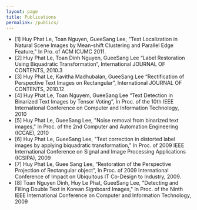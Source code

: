 ```yaml
---
layout: page
title: Publications
permalink: /publics/
---
```


<ul>
<li>
[1] Huy Phat Le, Toan Nguyen, GueeSang Lee, "Text Localization in Natural Scene  Images by Mean-shift Clustering and Parallel Edge Feature," In Pro. of ACM ICUMC 2011.
</li>
<li>
[2] Huy Phat Le, Toan Dinh Nguyen, GueeSang Lee “Label Restoration Using  Biquadratic Transformation”, International JOURNAL OF CONTENTS, 2010.3 
</li>

<li>
[3] Huy Phat Le, Kavitha Madhubalan, GueeSang Lee “Rectification of Perspective Text Images on Rectangular”, International JOURNAL OF CONTENTS, 2010.12 
</li>

<li>
[4] Huy Phat Le, Toan Nguyem, GueeSang Lee “Text Detection in Binarized Text Images by Tensor Voting”, In Proc. of the 10th IEEE International Conference on Computer and Information Technology, 2010 
</li>

<li>
[5] Huy Phat Le, GueeSang Lee, "Noise removal from binarized text images," In Proc. of the 2nd Computer and Automation Engineering (ICCAE), 2010
</li>

<li>
[6] Huy Phat Le, GueeSang Lee, "Text correction in distorted label images by applying biquadratic transformation," In Proc. of 2009 IEEE International Conference on Signal and Image Processing Applications (ICSIPA), 2009 
</li>

<li>
[7] Huy Phat Le, Guee Sang Lee, “Restoration of the Perspective Projection of Rectangular object”, In Proc. of 2009 International Conference of Impact on Ubiquitous IT Co-Design to Industry, 2009. 
</li>

<li>
[8] Toan Nguyen Dinh, Huy Le Phat, GueeSang Lee, "Detecting and Filling Double Text in Korean Signboard Images," In Proc. of the Ninth IEEE International Conference on Computer and Information Technology, 2009 
</li>
</ul>